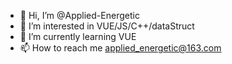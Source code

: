- 👋 Hi, I’m @Applied-Energetic
- 👀 I’m interested in VUE/JS/C++/dataStruct
- 🌱 I’m currently learning VUE
- 📫 How to reach me applied_energetic@163.com

<!---
Applied-Energetic/Applied-Energetic is a ✨ special ✨ repository because its `README.md` (this file) appears on your GitHub profile.
You can click the Preview link to take a look at your changes.
--->
